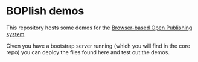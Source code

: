 BOPlish demos
=============

This repository hosts some demos for the [Browser-based Open Publishing
system](https://github.com/boplish/core).

Given you have a bootstrap server running (which you will find in the core repo)
you can deploy the files found here and test out the demos.

